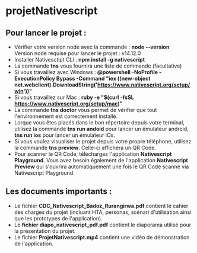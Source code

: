 # projetNativescript
## Pour lancer le projet : 
* Vérifier votre version node avec la commande : **node --version**  
Version node requise pour lancer le projet : v14.12.0  
* Installer Nativesctipt CLI : **npm install -g nativescript**  
* La commande **tns** vous fournira une liste de commande (facultative)  
* Si vous travaillez avec Windows : **@powershell -NoProfile -ExecutionPolicy Bypass -Command "iex ((new-object
net.webclient).DownloadString('https://www.nativescript.org/setup/win'))"**  
* Si vous travaillez sur Mac : **ruby -e "$(curl -fsSL https://www.nativescript.org/setup/mac)"**  
* La commande **tns doctor** vous permet de vérifier que tout l'environnement est correctement installé.  
* Lorque vous êtes placés dans le bon répertoire depuis votre terminal, utilisez la commande **tns run andoid** pour lancer un émulateur android, **tns run ios** pour lancer un émulateur iOs.  
* Si vous voulez visualiser le projet depuis votre propre téléphone, utilisez la commande **tns preview**. Celle-ci affichera un QR Code.  
* Pour scanner le QR Code, téléchargez l'application **Nativescript Playground**. Vous avez besoin également de l'application **Nativescript Preview** qui s'ouvrira automatiquement une fois le QR Code scanné via Nativescript Playground.  


## Les documents importants : 
* Le fichier **CDC_Nativescript_Badoz_Rurangirwa.pdf** contient le cahier des charges du projet (incluant HTA, personas, scénari d'utilisation ainsi que les prototypes de l'application).  
* Le **fichier diapo_nativescript_pdf.pdf** contient le diaporama utilisé pour la présentation du projet.  
* Le fichier **ProjetNativescript.mp4** contient une vidéo de démonstration de l'application. 
